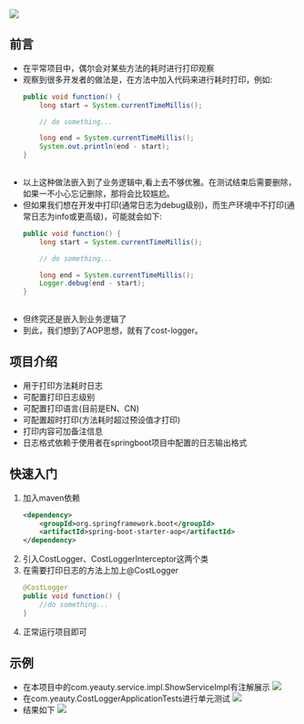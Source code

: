 ![](https://img.shields.io/badge/cost-logger-lightgrey.svg?colorA=d9d0c7&colorB=9fe0f6)
## 前言
- 在平常项目中，偶尔会对某些方法的耗时进行打印观察
- 观察到很多开发者的做法是，在方法中加入代码来进行耗时打印，例如:
	```java
	public void function() {
        long start = System.currentTimeMillis();

        // do something...

        long end = System.currentTimeMillis();
        System.out.println(end - start);
    }
		
	```
- 以上这种做法嵌入到了业务逻辑中,看上去不够优雅。在测试结束后需要删除，如果一不小心忘记删除，那将会比较尴尬。
- 但如果我们想在开发中打印(通常日志为debug级别)，而生产环境中不打印(通常日志为info或更高级)，可能就会如下:
 	```java
	public void function() {
        long start = System.currentTimeMillis();

        // do something...

        long end = System.currentTimeMillis();
        Logger.debug(end - start);
    }
		
	```
- 但终究还是嵌入到业务逻辑了
- 到此，我们想到了AOP思想，就有了cost-logger。

## 项目介绍
- 用于打印方法耗时日志
- 可配置打印日志级别
- 可配置打印语言(目前是EN、CN)
- 可配置超时打印(方法耗时超过预设值才打印)
- 打印内容可加备注信息
- 日志格式依赖于使用者在springboot项目中配置的日志输出格式

## 快速入门
1. 加入maven依赖
	```xml
	<dependency>
		<groupId>org.springframework.boot</groupId>
		<artifactId>spring-boot-starter-aop</artifactId>
	</dependency>
	```
2. 引入CostLogger、CostLoggerInterceptor这两个类
3. 在需要打印日志的方法上加上@CostLogger
	```java
	@CostLogger
    public void function() {
		//do something...
    }
	```
4. 正常运行项目即可

## 示例
- 在本项目中的com.yeauty.service.impl.ShowServiceImpl有注解展示
![](https://i.imgur.com/crph7vG.png)
- 在com.yeauty.CostLoggerApplicationTests进行单元测试
![](https://i.imgur.com/wqDvz62.png)
- 结果如下
![](https://i.imgur.com/E7HS80Y.png)
